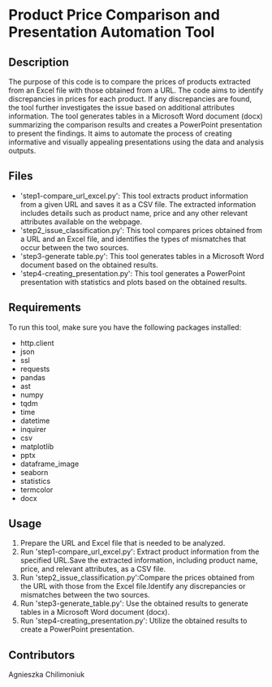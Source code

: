 # Product Price Comparison and Presentation Automation Tool

## Description
The purpose of this code is to compare the prices of products extracted from an Excel file with those obtained from a URL. The code aims to identify discrepancies in prices for each product. If any discrepancies are found, the tool further investigates the issue based on additional attributes information.
The tool generates tables in a Microsoft Word document (docx) summarizing the comparison results and creates a PowerPoint presentation to present the findings. It aims to automate the process of creating informative and visually appealing presentations using the data and analysis outputs.


## Files
- 'step1-compare_url_excel.py': This tool extracts product information from a given URL and saves it as a CSV file. The extracted information includes details such as product name, price and any other relevant attributes available on the webpage.
- 'step2_issue_classification.py': This tool compares prices obtained from a URL and an Excel file, and identifies the types of mismatches that occur between the two sources. 
- 'step3-generate table.py': This tool generates tables in a Microsoft Word document based on the obtained results.
- 'step4-creating_presentation.py': This tool generates a PowerPoint presentation with statistics and plots based on the obtained results. 

## Requirements
To run this tool, make sure you have the following packages installed:
- http.client
- json
- ssl
- requests
- pandas
- ast
- numpy
- tqdm 
- time 
- datetime
- inquirer
- csv 
- matplotlib
- pptx 
- dataframe_image 
- seaborn 
- statistics
- termcolor 
- docx

## Usage
1. Prepare the URL and Excel file that is needed to be analyzed.
2. Run 'step1-compare_url_excel.py': Extract product information from the specified URL.Save the extracted information, including product name, price, and relevant attributes, as a CSV file.
3. Run 'step2_issue_classification.py':Compare the prices obtained from the URL with those from the Excel file.Identify any discrepancies or mismatches between the two sources.
4. Run 'step3-generate_table.py': Use the obtained results to generate tables in a Microsoft Word document (docx).
5. Run 'step4-creating_presentation.py': Utilize the obtained results to create a PowerPoint presentation.

## Contributors
Agnieszka Chilimoniuk
